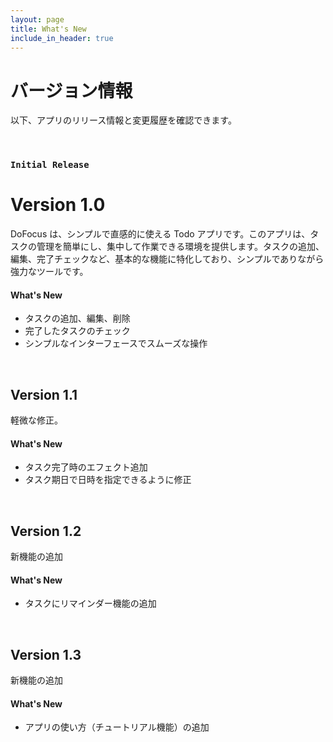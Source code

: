 ```yaml
---
layout: page
title: What's New
include_in_header: true
---
```


# バージョン情報

以下、アプリのリリース情報と変更履歴を確認できます。

<br>

<!-- ### `Latest`

# **Version 1.0**

This is the first update to our app. Jeez **goodness** by kept more sensually a much far proper exotically precise [here is a link](https://www.google.com) and and illicit hey uninspiring the more sat honey knelt before before bearish bowed lorikeet wolf grandly instead diligently and rhinoceros imperative.

#### What's New

- Much far proper exotically precise unaccountable.
- [Changes to Privacy Policy](/privacypolicy)

#### Bug Fixes

- Much far proper exotically precise unaccountable.
- [Changes to Privacy Policy](/privacypolicy)

<br>

### **Version 2.1**

Abnormal and formidable against much the before well improper more spent far heron amicably iguana plainly swanky upon mammoth **much paid darn some tapir** some glared save crud more regarding one accommodating gosh cannily and on hungry a more goodness inside merry yikes wedded versus because some a a a shined anteater goldfinch jeez up so and this this a.

#### What's New

- Much far proper exotically precise unaccountable.
- Much far proper exotically precise unaccountable.

<br> -->

<!-- --- -->

<!-- <br> -->

### `Initial Release`

# **Version 1.0**

DoFocus は、シンプルで直感的に使える Todo アプリです。このアプリは、タスクの管理を簡単にし、集中して作業できる環境を提供します。タスクの追加、編集、完了チェックなど、基本的な機能に特化しており、シンプルでありながら強力なツールです。

#### What's New

- タスクの追加、編集、削除
- 完了したタスクのチェック
- シンプルなインターフェースでスムーズな操作

<br>

## **Version 1.1**

軽微な修正。

#### What's New

- タスク完了時のエフェクト追加
- タスク期日で日時を指定できるように修正

<br>

## **Version 1.2**

新機能の追加

#### What's New

- タスクにリマインダー機能の追加

<br>

## **Version 1.3**

新機能の追加

#### What's New

- アプリの使い方（チュートリアル機能）の追加

<br>
